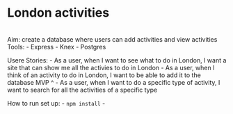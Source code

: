 # London activities
<br>
Aim: create a database where users can add activities and view activities 
Tools:
        - Express
        - Knex
        - Postgres

Usere Stories:
    - As a user, when I want to see what to do in London, I want a site that can show me all the activies to do in London
    - As a user, when I think of an activity to do in London, I want to be able to add it to the database 
    MVP ^
    - As a user, when I want to do a specific type of activity, I want to search for all the activities of a specific type

How to run set up:
    - ``` npm install ```
    - 